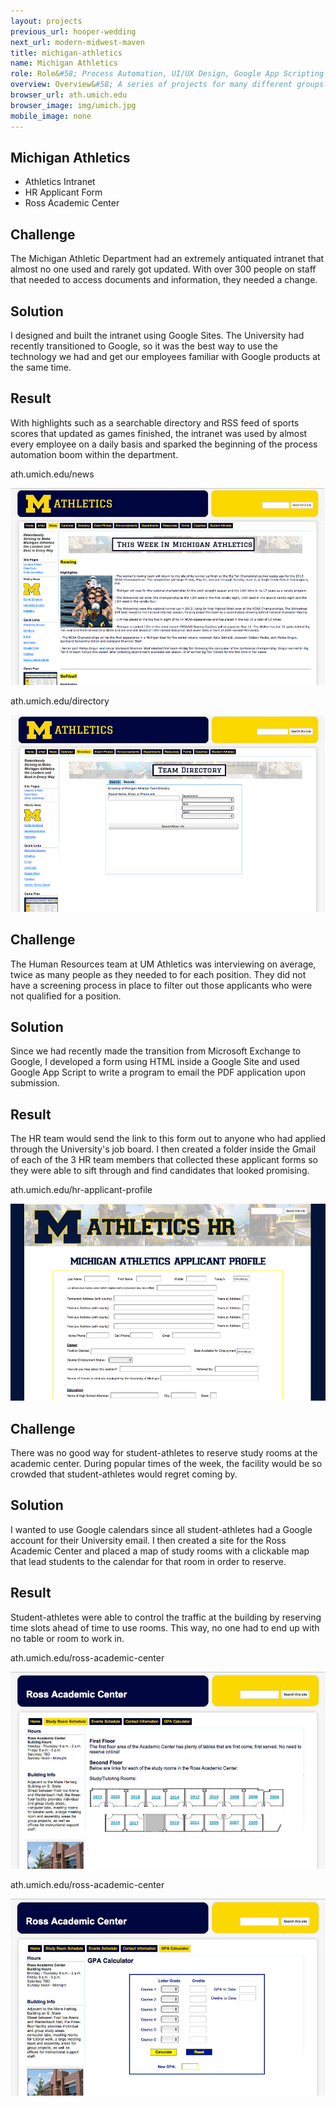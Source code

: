 ```yaml
---
layout: projects
previous_url: hooper-wedding
next_url: modern-midwest-maven
title: michigan-athletics
name: Michigan Athletics
role: Role&#58; Process Automation, UI/UX Design, Google App Scripting
overview: Overview&#58; A series of projects for many different groups and teams within the Michigan Athletic Department planted the seed of interest in development and the rest is history.
browser_url: ath.umich.edu
browser_image: img/umich.jpg
mobile_image: none
---
```


<section class="project-page section grid-container">
 <div class="section-header grid-100"><h1>Michigan Athletics</h1></div>
 <div class="project-nav center-align">
   <ul>
     <li><span class="active-project" data-section="intranet-project">Athletics Intranet</span></li>
     <li><span data-section="hr-project">HR Applicant Form</span></li>
     <li><span data-section="ross-project">Ross Academic Center</span></li>
   </ul>
 </div>

 <div class="intranet-project project-data">
   <div class="case-study challenge grid-33 tablet-grid-33 center-align">
      <h2>Challenge</h2>
      <p>The Michigan Athletic Department had an extremely antiquated intranet that almost no one used and rarely got updated. With over 300 people on staff that needed to access documents and information, they needed a change. </p>
    </div>
    <div class="case-study solution grid-33 tablet-grid-33 center-align">
      <h2>Solution</h2>
      <p>I designed and built the intranet using Google Sites. The University had recently transitioned to Google, so it was the best way to use the technology we had and get our employees familiar with Google products at the same time.</p>
    </div>
    <div class="case-study result grid-33 tablet-grid-33 center-align">
      <h2>Result</h2>
      <p>With highlights such as a searchable directory and RSS feed of sports scores that updated as games finished, the intranet was used by almost every employee on a daily basis and sparked the beginning of the process automation boom within the department.</p>
    </div>
    <div class="project-example grid-100 center-align">
      <div class="browser browser-window">
        <span class="browser-buttons"></span><span class="browser-buttons"></span ><span class="browser-buttons"></span>
          <div class="browser-top"><p>ath.umich.edu/news</p></div>
          <div class="window-screen"><img src="/img/case-study-umich-2.jpg"></div>
          </div>
    </div>
    <div class="project-example grid-100 center-align">
      <div class="browser browser-window">
        <span class="browser-buttons"></span><span class="browser-buttons"></span ><span class="browser-buttons"></span>
          <div class="browser-top"><p>ath.umich.edu/directory</p></div>
          <div class="window-screen"><img src="/img/case-study-umich-3.jpg"></div>
          </div>
    </div>
  </div>

 <div class="hr-project project-data">
    <div class="case-study challenge grid-33 tablet-grid-33 center-align">
        <h2>Challenge</h2>
        <p>The Human Resources team at UM Athletics was interviewing on average, twice as many people as they needed to for each position. They did not have a screening process in place to filter out those applicants who were not qualified for a position.</p>
   </div>
   <div class="case-study solution grid-33 tablet-grid-33 center-align">
        <h2>Solution</h2>
        <p>Since we had recently made the transition from Microsoft Exchange to Google, I developed a form using HTML inside a Google Site and used Google App Script to write a program to email the PDF application upon submission.</p>
   </div>
   <div class="case-study result grid-33 tablet-grid-33 center-align">
        <h2>Result</h2>
        <p>The HR team would send the link to this form out to anyone who had applied through the University's job board. I then created a folder inside the Gmail of each of the 3 HR team members that collected these applicant forms so they were able to sift through and find candidates that looked promising.</p>
   </div>
   <div class="project-example grid-100 center-align">
    <div class="browser browser-window">
      <span class="browser-buttons"></span><span class="browser-buttons"></span ><span class="browser-buttons"></span>
        <div class="browser-top"><p>ath.umich.edu/hr-applicant-profile</p></div>
        <div class="window-screen"><img src="/img/case-study-hr.jpg"></div>
        </div>
   </div>
 </div>

 <div class="ross-project project-data">
     <div class="case-study challenge grid-33 tablet-grid-33 center-align">
          <h2>Challenge</h2>
          <p>There was no good way for student-athletes to reserve study rooms at the academic center. During popular times of the week, the facility would be so crowded that student-athletes would regret coming by. </p>
     </div>
     <div class="case-study solution grid-33 tablet-grid-33 center-align">
          <h2>Solution</h2>
          <p>I wanted to use Google calendars since all student-athletes had a Google account for their University email. I then created a site for the Ross Academic Center and placed a map of study rooms with a clickable map that lead students to the calendar for that room in order to reserve.</p>
     </div>
     <div class="case-study result grid-33 tablet-grid-33 center-align">
          <h2>Result</h2>
          <p>Student-athletes were able to control the traffic at the building by reserving time slots ahead of time to use rooms. This way, no one had to end up with no table or room to work in.</p>
     </div>
   <div class="project-example grid-100 center-align">
     <div class="browser browser-window">
      <span class="browser-buttons"></span><span class="browser-buttons"></span ><span class="browser-buttons"></span>
        <div class="browser-top"><p>ath.umich.edu/ross-academic-center</p></div>
        <div class="window-screen"><img src="/img/case-study-ross-1.jpg"></div>
     </div>
    </div>
    <div class="project-example grid-100 center-align">
     <div class="browser browser-window">
      <span class="browser-buttons"></span><span class="browser-buttons"></span ><span class="browser-buttons"></span>
        <div class="browser-top"><p>ath.umich.edu/ross-academic-center</p></div>
        <div class="window-screen"><img src="/img/case-study-ross-2.jpg"></div>
     </div>
     </div>
 </div>

</section>
